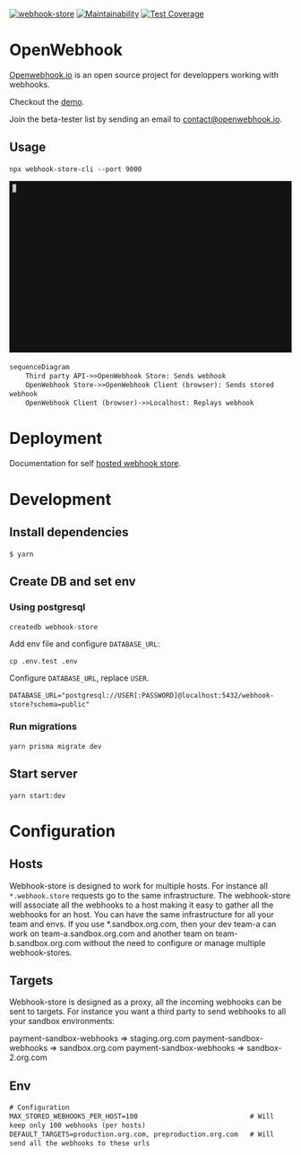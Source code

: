 [![webhook-store](https://github.com/OpenWebhook/webhook-store/actions/workflows/main.yml/badge.svg)](https://github.com/OpenWebhook/webhook-store/actions/workflows/main.yml) [![Maintainability](https://api.codeclimate.com/v1/badges/bc33884e66ac77707905/maintainability)](https://codeclimate.com/github/OpenWebhook/webhook-store/maintainability) [![Test Coverage](https://api.codeclimate.com/v1/badges/bc33884e66ac77707905/test_coverage)](https://codeclimate.com/github/OpenWebhook/webhook-store/test_coverage)

# OpenWebhook

[Openwebhook.io](https://www.openwebhook.io/) is an open source project for developpers working with webhooks.

Checkout the [demo](https://demo.openwebhook.io/).

Join the beta-tester list by sending an email to contact@openwebhook.io.

## Usage

```
npx webhook-store-cli --port 9000
```

![Demo with cli](demo.gif)

```mermaid
sequenceDiagram
    Third party API->>OpenWebhook Store: Sends webhook
    OpenWebhook Store->>OpenWebhook Client (browser): Sends stored webhook
    OpenWebhook Client (browser)->>Localhost: Replays webhook

```

# Deployment

Documentation for self [hosted webhook store](https://www.openwebhook.io/docs/install-webhook-store).

# Development

## Install dependencies

```
$ yarn
```

## Create DB and set env

### Using postgresql

```
createdb webhook-store
```

Add env file and configure `DATABASE_URL`:

```
cp .env.test .env
```

Configure `DATABASE_URL`, replace `USER`.

```
DATABASE_URL="postgresql://USER[:PASSWORD]@localhost:5432/webhook-store?schema=public"
```

### Run migrations

```
yarn prisma migrate dev
```

## Start server

```
yarn start:dev
```

# Configuration

## Hosts

Webhook-store is designed to work for multiple hosts. For instance all `*.webhook.store` requests go to the same infrastructure. The webhook-store will associate all the webhooks to a host making it easy to gather all the webhooks for an host.
You can have the same infrastructure for all your team and envs. If you use \*.sandbox.org.com, then your dev team-a can work on team-a.sandbox.org.com and another team on team-b.sandbox.org.com without the need to configure or manage multiple webhook-stores.

## Targets

Webhook-store is designed as a proxy, all the incoming webhooks can be sent to targets. For instance you want a third party to send webhooks to all your sandbox environments:

payment-sandbox-webhooks => staging.org.com
payment-sandbox-webhooks => sandbox.org.com
payment-sandbox-webhooks => sandbox-2.org.com

## Env

```
# Configuration
MAX_STORED_WEBHOOKS_PER_HOST=100                            # Will keep only 100 webhooks (per hosts)
DEFAULT_TARGETS=production.org.com, preproduction.org.com   # Will send all the webhooks to these urls
```
